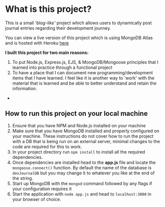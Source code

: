 # What is this project?

This is a small *'blog-like'* project which allows users to dynamically post journal entries regarding their development journey. 

You can view a live version of this project which is using MongoDB Atlas and is hosted with Heroku [here](https://kirill-dev-journal.herokuapp.com/)

**I built this project for two main reasons:** 
1. To put Node.js, Express.js, EJS, & MongoDB/Mongoose principles that I learned into practice through a functional project
2. To have a place that I can document new programming/development items that I have learned. I feel like it is another way to 'work' with the material that is learned and be able to better understand and retain the information.

- 

## How to run this project on your local machine

1. Ensure that you have NPM and Node.js installed on your machine
2. Make sure that you have MongoDB installed and properly configured on your machine. These instructions do not cover how to run the project with a DB that is being run on an external server, minimal changes to the code are required for this to work. 
3. In your project directory run `npm install` to install all the required dependencies.
4. Once dependencies are installed head to the **app.js** file and locate the `mongoose.connect()` function. By default the name of the database is `devJournalDB` but you may change it to whatever you like at the end of the string.
5. Start up MongoDB with the `mongod` command followed by any flags if your configuration requires it
6. Start the application with `node app.js` and head to `localhost:3000` in your browser of choice.



